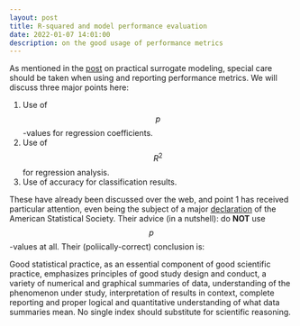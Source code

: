 ```yaml
---
layout: post
title: R-squared and model performance evaluation 
date: 2022-01-07 14:01:00
description: on the good usage of performance metrics
---
```


As mentioned in the [post](/DT-tbx-v1/blog/2022/SUMO/) on practical surrogate modeling, special care should be taken when using and reporting performance metrics. We will discuss three major points here:

1. Use of $$p$$-values for regression coefficients.
2. Use of $$R^2$$ for regression analysis.
3. Use of accuracy for classification results.

These have already been discussed over the web, and point 1 has received particular attention, even being the subject of a major [declaration](https://amstat.tandfonline.com/doi/full/10.1080/00031305.2016.1154108#.Vt2XIOaE2MN) of the American Statistical Society. Their advice (in a nutshell): do **NOT** use $$p$$-values at all. Their (poliically-correct) conclusion is:

Good statistical practice, as an essential component of good scientific practice, emphasizes principles of good study design and conduct, a variety of numerical and graphical summaries of data, understanding of the phenomenon under study, interpretation of results in context, complete reporting and proper logical and quantitative understanding of what data summaries mean. No single index should substitute for scientific reasoning.







